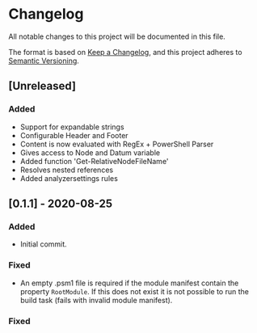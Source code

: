 # Changelog

All notable changes to this project will be documented in this file.

The format is based on [Keep a Changelog](https://keepachangelog.com/en/1.0.0/),
and this project adheres to [Semantic Versioning](https://semver.org/spec/v2.0.0.html).

## [Unreleased]

### Added

- Support for expandable strings
- Configurable Header and Footer
- Content is now evaluated with RegEx + PowerShell Parser
- Gives access to Node and Datum variable
- Added function 'Get-RelativeNodeFileName'
- Resolves nested references
- Added analyzersettings rules

## [0.1.1] - 2020-08-25

### Added

- Initial commit.

### Fixed

-  An empty .psm1 file is required if the module manifest contain the
   property `RootModule`. If this does not exist it is not possible to
   run the build task (fails with invalid module manifest).

### Fixed
